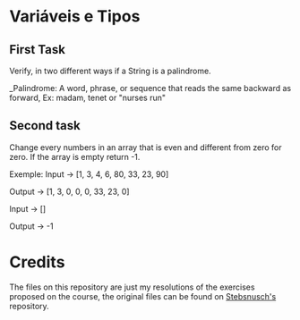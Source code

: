 # Variáveis e Tipos

## First Task

Verify, in two different ways if a String is a palindrome.

_Palindrome: A word, phrase, or sequence that reads the same backward as forward, Ex: madam, tenet or "nurses run"

## Second task

Change every numbers in an array that is even and different from zero for zero. If the array is empty return -1.

Exemple: Input -> [1, 3, 4, 6, 80, 33, 23, 90]

Output -> [1, 3, 0, 0, 0, 33, 23, 0]

Input -> []

Output -> -1

# Credits 

The files on this repository are just my resolutions of the exercises proposed on the course, the original files can be found on [Stebsnusch's](https://github.com/stebsnusch/basecamp-javascript/tree/main/variaveis-e-tipos) repository.